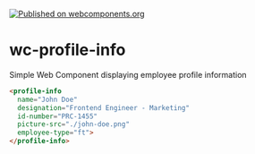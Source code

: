 [![Published on webcomponents.org](https://img.shields.io/badge/webcomponents.org-published-blue.svg)](https://www.webcomponents.org/element/gastonlagaffe16/profile-info)

# wc-profile-info
Simple Web Component displaying employee profile information

```html
<profile-info
  name="John Doe"
  designation="Frontend Engineer - Marketing"
  id-number="PRC-1455"
  picture-src="./john-doe.png"
  employee-type="ft">
</profile-info>
```